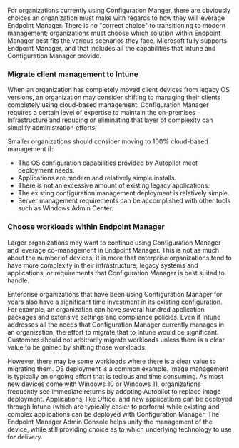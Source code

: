 For organizations currently using Configuration Manger, there are obviously choices an organization must make with regards to how they will leverage Endpoint Manager. There is no "correct choice" to transitioning to modern management; organizations must choose which solution within Endpoint Manager best fits the various scenarios they face. Microsoft fully supports Endpoint Manager, and that includes all the capabilities that Intune and Configuration Manager provide.

### Migrate client management to Intune

When an organization has completely moved client devices from legacy OS versions, an organization may consider shifting to managing their clients completely using cloud-based management. Configuration Manager requires a certain level of expertise to maintain the on-premises infrastructure and reducing or eliminating that layer of complexity can simplify administration efforts.

Smaller organizations should consider moving to 100% cloud-based management if:

 -  The OS configuration capabilities provided by Autopilot meet deployment needs.
 -  Applications are modern and relatively simple installs.
 -  There is not an excessive amount of existing legacy applications.
 -  The existing configuration management deployment is relatively simple.
 -  Server management requirements can be accomplished with other tools such as Windows Admin Center.

### Choose workloads within Endpoint Manager

Larger organizations may want to continue using Configuration Manager and leverage co-management in Endpoint Manager. This is not as much about the number of devices; it is more that enterprise organizations tend to have more complexity in their infrastructure, legacy systems and applications, or requirements that Configuration Manager is best suited to handle.

Enterprise organizations that have been using Configuration Manager for years also have a significant time investment in its existing configuration. For example, an organization can have several hundred application packages and extensive settings and compliance policies. Even if Intune addresses all the needs that Configuration Manager currently manages in an organization, the effort to migrate that to Intune would be significant. Customers should not arbitrarily migrate workloads unless there is a clear value to be gained by shifting those workloads.

However, there may be some workloads where there is a clear value to migrating them. OS deployment is a common example. Image management is typically an ongoing effort that is tedious and time consuming. As most new devices come with Windows 10 or Windows 11, organizations frequently see immediate returns by adopting Autopilot to replace image deployment. Applications, like Office, and new applications can be deployed through Intune (which are typically easier to perform) while existing and complex applications can be deployed with Configuration Manager. The Endpoint Manager Admin Console helps unify the management of the device, while still providing choice as to which underlying technology to use for delivery.
